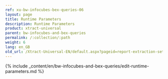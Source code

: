 ```yaml
---
ref: xu-bw-infocubes-bex-queries-06
layout: page
title: Runtime Parameters
description: Runtime Parameters
product: xtract-universal
parent: bw-infocubes-and-bex-queries
permalink: /:collection/:path
weight: 6
lang: en_GB
old_url: /Xtract-Universal-EN/default.aspx?pageid=report-extraction-settings
---
```

{% include _content/en/bw-infocubes-and-bex-queries/edit-runtime-parameters.md %}

